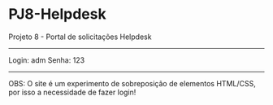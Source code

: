 # PJ8-Helpdesk
Projeto 8 - Portal de solicitações Helpdesk
<hr/>
Login: adm
Senha: 123
<hr/>
OBS: O site é um experimento de sobreposição de elementos HTML/CSS, por isso a necessidade de fazer login!

